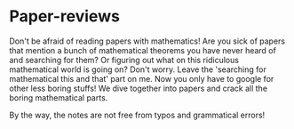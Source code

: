 # Paper-reviews
Don't be afraid of reading papers with mathematics!
    Are you sick of papers that mention a bunch of mathematical theorems you have never heard of and searching for them?
    Or figuring out what on this ridiculous mathematical world is going on? 
    Don't worry.
    Leave the 'searching for mathematical this and that' part on me. Now you only have to google for other less boring stuffs! We dive together into papers and crack all the boring mathematical parts.

By the way, the notes are not free from typos and grammatical errors!
